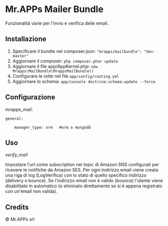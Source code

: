# Mr.APPs Mailer Bundle

Funzionalità varie per l'invio e verifica delle email.

## Installazione

1. Specificare il bundle nel composer.json: `"mrapps/mailbundle": "dev-master"`
2. Aggiornare il composer: `php composer.phar update`
3. Aggiornare il file app/AppKernel.php: `new Mrapps\MailBundle\MrappsMailBundle()`
4. Configurare le rotte nel file `app/config/routing.yml`
5. Aggiornare lo schema: `app/console doctrine:schema:update --force`

## Configurazione

mrapps_mail:

    general:

        manager_type: orm   #orm o mongodb


## Uso

*verify_mail*

Impostare l'url come subscription nei topic di Amazon SNS configurati per ricevere le notifiche da Amazon SES.
Per ogni indirizzo email viene creata una riga di log (LogVerifica) con lo stato di quello specifico indirizzo (delivery o bounce).
Se l'indirizzo email non è valido (bounce) l'utente viene disabilitato in automatico (o eliminato direttamente se si è appena registrato con un'email non valida).

## Credits

© Mr.APPs srl